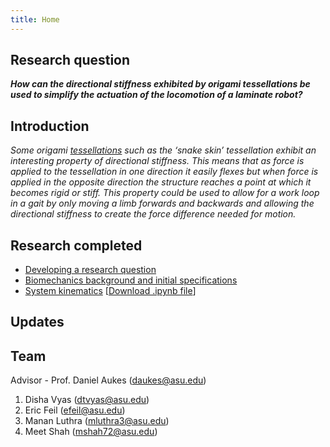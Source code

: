 ```yaml
---
title: Home
---
```


## Research question

**_How can the directional stiffness exhibited by origami tessellations be used to simplify the actuation of the locomotion of a laminate robot?_**

## Introduction

_Some origami [tessellations](https://en.wikipedia.org/wiki/Tessellation)  such as the ‘snake skin’ tessellation exhibit an interesting property of directional stiffness. This means that as force is applied to the tessellation in one direction it easily flexes but when force is applied in the opposite direction the structure reaches a point at which it becomes rigid or stiff. This property could be used to allow for a work loop in a gait by only moving a limb forwards and backwards and allowing the directional stiffness to create the force difference needed for motion._

## Research completed
* [Developing a research question](/developing_a_research_question.md)
* [Biomechanics background and initial specifications](/Biomechanics_Background_and_Initial_Specifications.pdf)
* [System kinematics](/System_Kinematics.md) [[Download .ipynb file](/System_Kinematics.ipynb)] 

## Updates

## Team

Advisor - Prof. Daniel Aukes (daukes@asu.edu)
1. Disha Vyas (dtvyas@asu.edu)
2. Eric Feil (efeil@asu.edu)
3. Manan Luthra (mluthra3@asu.edu)
4. Meet Shah (mshah72@asu.edu)
